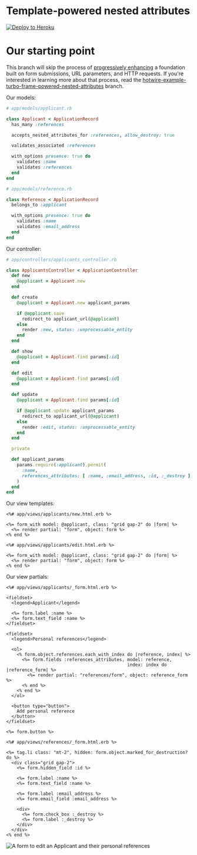 # Template-powered nested attributes

[![Deploy to Heroku](https://www.herokucdn.com/deploy/button.png)][heroku-deploy-app]

[heroku-deploy-app]: https://heroku.com/deploy?template=https://github.com/thoughtbot/hotwire-example-template/tree/hotwire-example-template-powered-nested-attributes

# Our starting point

This branch will skip the process of [progressively enhancing][] a foundation
built on form submissions, URL parameters, and HTTP requests. If you're
interested in learning more about that process, read the
[hotwire-example-turbo-frame-powered-nested-attributes][] branch.

[progressively enhancing]: https://developer.mozilla.org/en-US/docs/Glossary/Progressive_Enhancement
[hotwire-example-turbo-frame-powered-nested-attributes]: https://github.com/thoughtbot/hotwire-example-template/tree/hotwire-example-turbo-frame-powered-nested-attributes

Our models:

```ruby
# app/models/applicant.rb

class Applicant < ApplicationRecord
  has_many :references

  accepts_nested_attributes_for :references, allow_destroy: true

  validates_associated :references

  with_options presence: true do
    validates :name
    validates :references
  end
end

# app/models/reference.rb

class Reference < ApplicationRecord
  belongs_to :applicant

  with_options presence: true do
    validates :name
    validates :email_address
  end
end
```

Our controller:

```ruby
# app/controllers/applicants_controller.rb

class ApplicantsController < ApplicationController
  def new
    @applicant = Applicant.new
  end

  def create
    @applicant = Applicant.new applicant_params

    if @applicant.save
      redirect_to applicant_url(@applicant)
    else
      render :new, status: :unprocessable_entity
    end
  end

  def show
    @applicant = Applicant.find params[:id]
  end

  def edit
    @applicant = Applicant.find params[:id]
  end

  def update
    @applicant = Applicant.find params[:id]

    if @applicant.update applicant_params
      redirect_to applicant_url(@applicant)
    else
      render :edit, status: :unprocessable_entity
    end
  end

  private

  def applicant_params
    params.require(:applicant).permit(
      :name,
      references_attributes: [ :name, :email_address, :id, :_destroy ],
    )
  end
end
```

Our view templates:

```erb
<%# app/views/applicants/new.html.erb %>

<%= form_with model: @applicant, class: "grid gap-2" do |form| %>
  <%= render partial: "form", object: form %>
<% end %>

<%# app/views/applicants/edit.html.erb %>

<%= form_with model: @applicant, class: "grid gap-2" do |form| %>
  <%= render partial: "form", object: form %>
<% end %>
```

Our view partials:

```erb
<%# app/views/applicants/_form.html.erb %>

<fieldset>
  <legend>Applicant</legend>

  <%= form.label :name %>
  <%= form.text_field :name %>
</fieldset>

<fieldset>
  <legend>Personal references</legend>

  <ol>
    <% form.object.references.each_with_index do |reference, index| %>
      <%= form.fields :references_attributes, model: reference,
                                              index: index do |reference_form| %>
        <%= render partial: "references/form", object: reference_form %>
      <% end %>
    <% end %>
  </ol>

  <button type="button">
    Add personal reference
  </button>
</fieldset>

<%= form.button %>
```

```erb
<%# app/views/references/_form.html.erb %>

<%= tag.li class: "mt-2", hidden: form.object.marked_for_destruction? do %>
  <div class="grid gap-2">
    <%= form.hidden_field :id %>

    <%= form.label :name %>
    <%= form.text_field :name %>

    <%= form.label :email_address %>
    <%= form.email_field :email_address %>

    <div>
      <%= form.check_box :_destroy %>
      <%= form.label :_destroy %>
    </div>
  </div>
<% end %>
```

<img  src="https://images.thoughtbot.com/blog-vellum-image-uploads/c1xKD3NsQvsT36Tf4GFv_nested-attributes-edit.png"
      alt="A form to edit an Applicant and their personal references">
